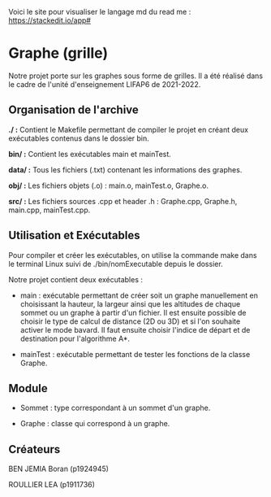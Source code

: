 ﻿
  

Voici le site pour visualiser le langage md du read me : https://stackedit.io/app#

  

  

# Graphe (grille)

  

  

Notre projet porte sur les graphes sous forme de grilles. Il a été réalisé dans le cadre de l'unité d'enseignement LIFAP6 de 2021-2022.

  

  

## Organisation de l'archive

  

  

**./ :** Contient le Makefile permettant de compiler le projet en créant deux exécutables contenus dans le dossier bin.

  

  

**bin/ :** Contient les exécutables main et mainTest.

  

  

**data/ :** Tous les fichiers (.txt) contenant les informations des graphes.

  

  

**obj/ :** Les fichiers objets (.o) : main.o, mainTest.o, Graphe.o.

  

  

**src/ :** Les fichiers sources .cpp et header .h : Graphe.cpp, Graphe.h, main.cpp, mainTest.cpp.

  

  

## Utilisation et Exécutables

  

  

Pour compiler et créer les exécutables, on utilise la commande make dans le terminal Linux suivi de ./bin/nomExecutable depuis le dossier.

  

  

Notre projet contient deux exécutables :

  

  

- main : exécutable permettant de créer soit un graphe manuellement en choisissant la hauteur, la largeur ainsi que les altitudes de chaque sommet ou un graphe à partir d'un fichier. Il est ensuite possible de choisir le type de calcul de distance (2D ou 3D) et si l'on souhaite activer le mode bavard. Il faut ensuite choisir l'indice de départ et de destination pour l'algorithme A*.

  
- mainTest : exécutable permettant de tester les fonctions de la classe Graphe.
  

## Module

  

- Sommet : type correspondant à un sommet d'un graphe.

- Graphe : classe qui correspond à un graphe.

## Créateurs

  

  

BEN JEMIA Boran (p1924945)

  

  

ROULLIER LEA (p1911736)
